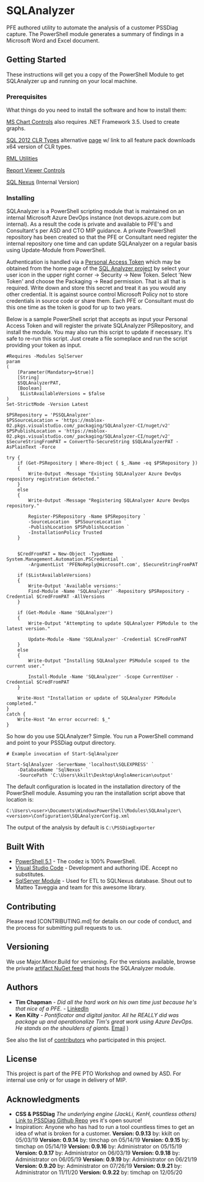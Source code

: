 # SQLAnalyzer

PFE authored utility to automate the analysis of a customer PSSDiag capture. The PowerShell module generates a summary of findings in a Microsoft Word and Excel document.

## Getting Started

These instructions will get you a copy of the PowerShell Module to get SQLAnalyzer up and running on your local machine.

### Prerequisites

What things do you need to install the software and how to install them:

[MS Chart Controls](https://www.microsoft.com/en-us/download/details.aspx?id=14422)  also requires .NET Framework 3.5. Used to create graphs.

[SQL 2012 CLR Types](https://www.microsoft.com/en-us/download/confirmation.aspx?id=29065) alternative [page](http://go.microsoft.com/fwlink/?LinkID=239644&clcid=0x409) w/ link to all feature pack downloads x64 version of CLR types.

[RML Utilities](https://www.microsoft.com/en-us/download/details.aspx?id=4511)

[Report Viewer Controls](https://www.microsoft.com/en-us/download/details.aspx?id=35747)

[SQL Nexus](https://microsoft.sharepoint.com/teams/bidpwiki/Pages1/SQLNexus.aspx) (Internal Version)


### Installing

SQLAnalyzer is a PowerShell scripting module that is maintained on an internal Microsoft Azure DevOps instance (not devops.azure.com but internal). As a result the code is private and available to PFE's and Consultant's per ASD and CTO MIP guidance. A private PowerShell repository has been created so that the PFE or Consultant need register the internal repository one time and can update SQLAnalyzer on a regular basis using Update-Module from PowerShell.

Authentication is handled via a [Personal Access Token](https://docs.microsoft.com/en-us/azure/devops/organizations/accounts/use-personal-access-tokens-to-authenticate?view=azure-devops) which may be obtained from the home page of the [SQL Analyzer project](https://msblox-02.visualstudio.com/SQLAnalyzer) by select your user icon in the upper right corner -> Security -> New Token. Select 'New Token' and choose the Packaging -> Read permission. That is all that is required. Write down and store this secret and treat it as you would any other credential. It is against source control Microsoft Policy not to store credentials in source code or share them. Each PFE or Consultant must do this one time as the token is good for up to two years.

Below is a sample PowerShell script that accepts as input your Personal Access Token and will register the private SQLAnalyzer PSRepository, and install the module. You may also run this script to update if necessary. It's safe to re-run this script. Just create a file someplace and run the script providing your token as input.

```
#Requires -Modules SqlServer
param
(
    [Parameter(Mandatory=$true)]
    [String]
    $SQLAnalyzerPAT,
    [Boolean]
     $ListAvailableVersions = $false
)
Set-StrictMode -Version Latest

$PSRepository = 'PSSQLAnalyzer'
$PSSourceLocation = 'https://msblox-02.pkgs.visualstudio.com/_packaging/SQLAnalyzer-CI/nuget/v2'
$PSPublishLocation = 'https://msblox-02.pkgs.visualstudio.com/_packaging/SQLAnalyzer-CI/nuget/v2'
$SecureStringFromPAT = ConvertTo-SecureString $SQLAnalyzerPAT -AsPlainText -Force

try {
    if (Get-PSRepository | Where-Object { $_.Name -eq $PSRepository }) 
    {
        Write-Output -Message "Existing SQLAnalyzer Azure DevOps repository registration detected." 
    } 
    else 
    { 
        Write-Output -Message "Registering SQLAnalyzer Azure DevOps repository."

        Register-PSRepository -Name $PSRepository `
        -SourceLocation  $PSSourceLocation `
        -PublishLocation $PSPublishLocation `
        -InstallationPolicy Trusted 
    }


    $CredFromPAT = New-Object -TypeName System.Management.Automation.PSCredential `
        -ArgumentList 'PFENoReply@microsoft.com', $SecureStringFromPAT 

    if ($ListAvailableVersions)
    {
        Write-Output 'Available versions:'
        Find-Module -Name 'SQLAnalyzer' -Repository $PSRepository -Credential $CredFromPAT -AllVersions
    }

    if (Get-Module -Name 'SQLAnalyzer')
    {
        Write-Output "Attempting to update SQLAnalyzer PSModule to the latest version."

        Update-Module -Name 'SQLAnalyzer' -Credential $CredFromPAT
    }
    else 
    {
        Write-Output "Installing SQLAnalyzer PSModule scoped to the current user."

        Install-Module -Name 'SQLAnalyzer' -Scope CurrentUser -Credential $CredFromPAT
    }

    Write-Host "Installation or update of SQLAnalyzer PSModule completed."
}
catch {
    Write-Host "An error occurred: $_"
}
```

So how do you use SQLAnalyzer? Simple. You run a PowerShell command and point to your PSSDiag output directory. 

```
# Example invocation of Start-SqlAnalyzer

Start-SqlAnalyzer -ServerName 'localhost\SQLEXPRESS' `
    -DatabaseName 'SqlNexus' `
    -SourcePath 'C:\Users\kkilt\Desktop\AngloAmerican\output'
```

The default configuration is located in the installation directory of the PowerShell module. Assuming you ran the installation script above that location is:

```
C:\Users\<user>\Documents\WindowsPowerShell\Modules\SQLAnalyzer\<version>\Configuration\SQLAnalyzerConfig.xml
```

The output of the analysis by default is ```C:\PSSDiagExporter```

## Built With

* [PowerShell 5.1](https://github.com/powershell) - The codez is 100% PowerShell.
* [Visual Studio Code](https://code.visualstudio.com/) - Development and authoring IDE. Accept no substitutes.
* [SqlServer Module](https://www.powershellgallery.com/packages/SqlServer) - Used for ETL to SQLNexus database. Shout out to Matteo Taveggia and team for this awesome library.

## Contributing

Please read [CONTRIBUTING.md] for details on our code of conduct, and the process for submitting pull requests to us.

## Versioning

We use Major.Minor.Build for versioning. For the versions available, browse the private [artifact NuGet feed](https://msblox-02.visualstudio.com/SQLAnalyzer/_packaging?_a=feed&feed=SQLAnalyzer-CI) that hosts the SQLAnalyzer module. 

## Authors

* **Tim Chapman** - *Did all the hard work on his own time just because he's that nice of a PFE.* - [LinkedIn](https://www.linkedin.com/in/chapmantim)
* **Ken Kilty** - *Pontificator and digital janitor. All he REALLY did was package up and operationalize Tim's great work using Azure DevOps. He stands on the shoulders of giants.* [Email](kkilty@microsoft.com)
)

See also the list of [contributors](https://github.com/your/project/contributors) who participated in this project.

## License

This project is part of the PFE PTO Workshop and owned by ASD. For internal use only or for usage in delivery of MIP.

## Acknowledgments

* **CSS & PSSDiag** *The underlying engine (JackLi, KenH, countless others)* [Link to PSSDiag Github Repo](https://github.com/Microsoft/DiagManager) yes it's open source!
* Inspiration: Anyone who has had to run a tool countless times to get an idea of what is broken for a customer.
  **Version: 0.9.13**
  by: kkilt on 05/03/19
  **Version: 0.9.14**
  by: timchap on 05/14/19
  **Version: 0.9.15**
  by: timchap on 05/14/19
  **Version: 0.9.16**
  by: Administrator on 05/15/19
  **Version: 0.9.17**
  by: Administrator on 06/03/19
  **Version: 0.9.18**
  by: Administrator on 06/05/19
  **Version: 0.9.19**
  by: Administrator on 06/21/19
  **Version: 0.9.20**
  by: Administrator on 07/26/19
  **Version: 0.9.21**
  by: Administrator on 11/11/20
  **Version: 0.9.22**
  by: timchap on 12/05/20
